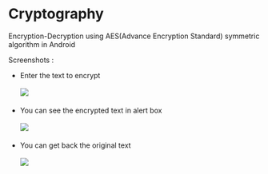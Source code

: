 Cryptography
============

Encryption-Decryption using AES(Advance Encryption Standard) symmetric algorithm in Android

Screenshots : 
<ul> 
<li> Enter the text to encrypt  <br>
<br>
<img src=http://www.picresize.com/images/rsz_sweamz4.png>

</li>
<br>
<li> You can see the encrypted text in alert box  <br>
<br>
<img src=http://www.picresize.com/images/rsz_fxbqrlc.png>
</li>
<br>
<li> You can get back the original text 
 <br>
<br>
<img src=http://www.picresize.com/images/rsz_hiisxbp.png>
 </li>
</ul>
